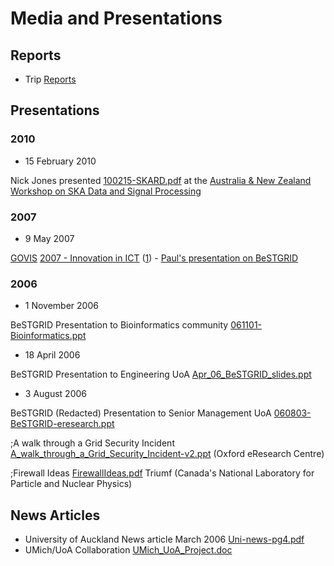 # Media and Presentations

## Reports

- Trip [Reports](category-report.md)

## Presentations

### 2010

- 15 February 2010

Nick Jones presented [100215-SKARD.pdf](attachments/100215-SKARD.pdf) at the [Australia & New Zealand Workshop on SKA Data and Signal Processing](http://www.ska.ac.nz/events/australia-new-zealand-workshop-on-ska-data-and-signal-processing)

### 2007

- 9 May 2007

[GOVIS](http://www.govis.org.nz/) [2007 - Innovation in ICT](http://www.govis.org.nz/conference2007/govis-2007-delegate-handbook.htm) ([1](http://tinyurl.com/367yvc)) - [Paul's presentation on BeSTGRID](http://funkive.com/press/govis-2007-presentation-urls)

### 2006

- 1 November 2006

BeSTGRID Presentation to Bioinformatics community [061101-Bioinformatics.ppt](attachments/060803-BeSTGRID-eresearch.ppt)
- 18 April 2006

BeSTGRID Presentation to Engineering UoA [Apr_06_BeSTGRID_slides.ppt](attachments/Apr_06_BeSTGRID_slides.ppt)
- 3 August 2006

BeSTGRID (Redacted) Presentation to Senior Management UoA [060803-BeSTGRID-eresearch.ppt](attachments/060803-BeSTGRID-eresearch.ppt)

;A walk through a Grid Security Incident [A_walk_through_a_Grid_Security_Incident-v2.ppt](attachments/A_walk_through_a_Grid_Security_Incident-v2.ppt) (Oxford eResearch Centre)

;Firewall Ideas [FirewallIdeas.pdf](attachments/FirewallIdeas.pdf) Triumf (Canada's National Laboratory for Particle and Nuclear Physics)

## News Articles

- University of Auckland News article March 2006 [Uni-news-pg4.pdf](attachments/Uni-news-pg4.pdf)
- UMich/UoA Collaboration [UMich_UoA_Project.doc](attachments/UMich_UoA_Project.doc)
